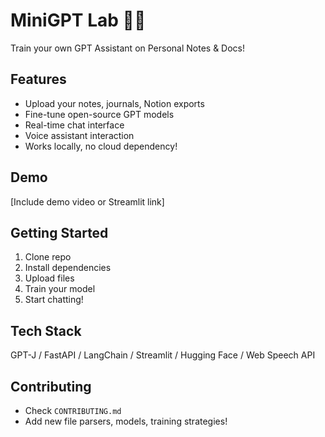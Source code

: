 # MiniGPT Lab 🤖📝
Train your own GPT Assistant on Personal Notes & Docs!

## Features
- Upload your notes, journals, Notion exports
- Fine-tune open-source GPT models
- Real-time chat interface
- Voice assistant interaction
- Works locally, no cloud dependency!

## Demo
[Include demo video or Streamlit link]

## Getting Started
1. Clone repo
2. Install dependencies
3. Upload files
4. Train your model
5. Start chatting!

## Tech Stack
GPT-J / FastAPI / LangChain / Streamlit / Hugging Face / Web Speech API

## Contributing
- Check `CONTRIBUTING.md`
- Add new file parsers, models, training strategies!
